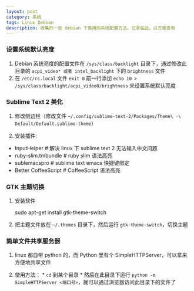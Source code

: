 ```yaml
---
layout: post
category: 系统
tags: Linux Debian
description: 收集的一些 debian 下常用的系统配置方法。记录在此，以方便查询
---
```


### 设置系统默认亮度

  1. Debian 系统亮度的配置文件在 `/sys/class/backlight` 目录下，通过修改此目录的 `acpi_video* 或者 intel_backlight` 下的 `brightness` 文件
  2. 在 `/etc/rc.local` 文件 `exit 0` 前一行添加 `echo 10 > /sys/class/backlight/acpi_video0/brightness` 来设置系统默认亮度

### Sublime Text 2 美化

  1. 修改侧边栏（修改文件 `~/.config/sublime-text-2/Packages/Theme\ -\ Default/Default.sublime-theme`）
  
  2. 安装插件:
   - InputHelper        # 解决 linux 下 sublime text 2 无法输入中文问题
   - ruby-slim.tmbundle        # ruby slim 语法高亮
   - sublemacspro       # sublime text emacs 快捷键绑定
   - Better CoffeeScript        # CoffeeScript 语法高亮

### GTK 主题切换

   1. 安装软件

        sudo apt-get install gtk-theme-switch

   2. 把主题文件放在 `~/.themes` 目录下，然后运行 `gtk-theme-switch`，切换主题
   
### 简单文件共享服务器

   1. linux 都自带 python 的，而 Python 里有个 SimpleHTTPServer，可以拿来方便地共享文件

   2. 使用方法：
     * `cd` 到某个目录
     * 然后在此目录下运行 `python -m SimpleHTTPServer <端口号>`，就可以通过浏览器访问此目录下的文件了
